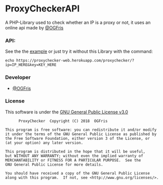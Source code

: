 # ProxyCheckerAPI
A PHP-Library used to check whether an IP is a proxy or not, it uses an online api made by [@OGFris](https://twitter.com/OGFris)
### API:
See the the [example](https://github.com/OGFris/ProxyCheckerAPI/tree/master/example) or just try it without this Library with the command:
    
    echo https://proxychecker-web.herokuapp.com/proxychecker/?ip=IP_HERE&key=KEY_HERE
### Developer
- [@OGFris](https://twitter.com/OGFris)
### License
This software is under the [GNU General Public License v3.0](https://github.com/OGFris/ProxyCheckerAPI/blob/master/LICENSE)

          ProxyChecker  Copyright (C) 2018  OGFris

    This program is free software: you can redistribute it and/or modify
    it under the terms of the GNU General Public License as published by
    the Free Software Foundation, either version 3 of the License, or
    (at your option) any later version.

    This program is distributed in the hope that it will be useful,
    but WITHOUT ANY WARRANTY; without even the implied warranty of
    MERCHANTABILITY or FITNESS FOR A PARTICULAR PURPOSE.  See the
    GNU General Public License for more details.

    You should have received a copy of the GNU General Public License
    along with this program.  If not, see <http://www.gnu.org/licenses/>.
